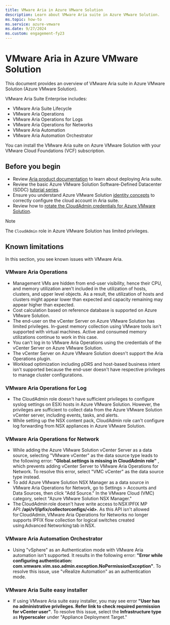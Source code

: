 ```yaml
---
title: VMware Aria in Azure VMware Solution 
description: Learn about VMware Aria suite in Azure VMware Solution. 
ms.topic: how-to
ms.service: azure-vmware
ms.date: 9/27/2024
ms.custom: engagement-fy23
---
```


# VMware Aria in Azure VMware Solution

This document provides an overview of VMware Aria suite in Azure VMware Solution (Azure VMware Solution).  

VMware Aria Suite Enterprise includes:
- VMware Aria Suite Lifecycle
- VMware Aria Operations
- VMware Aria Operations for Logs
- VMware Aria Operations for Networks
- VMware Aria Automation
- VMware Aria Automation Orchestrator

You can install the VMware Aria suite on Azure VMware Solution with your VMware Cloud Foundations (VCF) subscription. 

## Before you begin

- Review [Aria product documentation](https://docs.vmware.com/en/VMware-Aria-Suite/2019/Getting-Started-VMware-Aria-Suite/GUID-6531EC71-6AC0-4C22-BF38-1A5CD21825C6.html) to learn about deploying Aria suite. 
-  Review the basic Azure VMware Solution Software-Defined Datacenter (SDDC) [tutorial series](/azure/azure-vmware/tutorial-network-checklist).
- Ensure you understand Azure VMware Solution [identity concepts](/azure/azure-vmware/architecture-identity#vcenter-server-access-and-identity) to correctly configure the cloud account in Aria suite.
- Review how to [rotate the CloudAdmin credentials for Azure VMware Solution](/azure/azure-vmware/rotate-cloudadmin-credentials?tabs=azure-portal). 


>[!NOTE] 
> The ```CloudAdmin``` role in Azure VMware Solution has limited privileges. 

## Known limitations
In this section, you see known issues with VMware Aria.
### VMware Aria Operations 

- Management VMs are hidden from end-user visibility, hence their CPU, and memory utilization aren't included in the utilization of hosts, clusters, and upper level objects. As a result, the utilization of hosts and clusters might appear lower than expected and capacity remaining may appear higher than expected.
- Cost calculation based on reference database is supported on Azure VMware Solution.
- The end-user on the vCenter Server on Azure VMware Solution has limited privileges. In-guest memory collection using VMware tools isn't supported with virtual machines. Active and consumed memory utilizations continue to work in this case.
- You can't log in to VMware Aria Operations using the credentials of the vCenter Server on Azure VMware Solution.
- The vCenter Server on Azure VMware Solution doesn't support the Aria Operations plugin.
- Workload optimization including pDRS and host-based business intent isn't supported because the end-user doesn't have respective privileges to manage cluster configurations.
 
### VMware Aria Operations for Log 

- The CloudAdmin role doesn't have sufficient privileges to configure syslog settings on ESXi hosts in Azure VMware Solution. However, the privileges are sufficient to collect data from the Azure VMware Solution vCenter server, including events, tasks, and alerts.
- While setting up the NSX content pack, CloudAdmin role can't configure log forwarding from NSX appliances in Azure VMware Solution.

### VMware Aria Operations for Network

- While adding the Azure VMware Solution vCenter Server as a data source, selecting "VMware vCenter" as the data source type leads to the following error: **"Global.settings is missing in CloudAdmin role"** , which prevents adding vCenter Server to VMware Aria Operations for Network. To resolve this error, select "VMC vCenter" as the data source type instead.
- To add Azure VMware Solution NSX Manager as a data source in VMware Aria Operations for Network, go to Settings > Accounts and Data Sources, then click "Add Source." In the VMware Cloud (VMC) category, select "Azure VMware Solution NSX Manager."
- The CloudAdmin role doesn't have write access to NSX IPFIX MP API: **/api/v1/ipfix/collectorconfigs/\<id\>**. As this API isn't allowed for CloudAdmin, VMware Aria Operations for Networks no longer supports IPFIX flow collection for logical switches created using Advanced Networking tab in NSX. 

### VMware Aria Automation Orchestrator

-  Using "vSphere" as an Authentication mode with VMware Aria automation isn't supported. It results in the following error: **"Error while configuring authentication: com.vmware.vim.sso.admin.exception.NoPermissionException"**. To resolve this issue, use "vRealize Automation" as an authentication mode.

### VMware Aria Suite easy installer 

- If using VMware Aria suite easy installer, you may see error **"User has no administrative privileges. Refer link to check required permission for vCenter user"**. To resolve this issue, select the **Infrastructure type** as **Hyperscaler**  under "Appliance Deployment Target."

